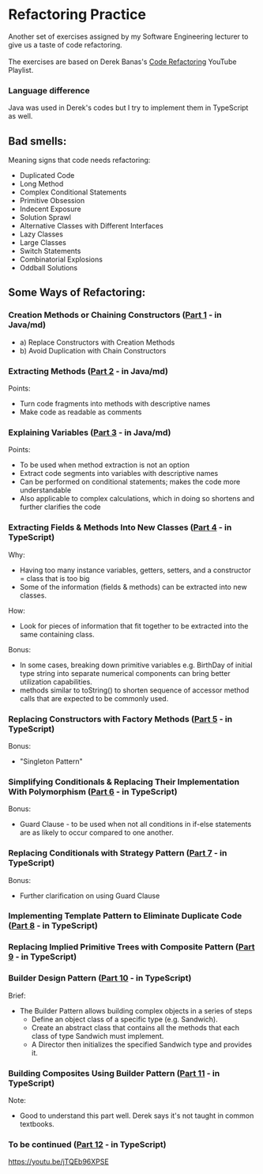 # Refactoring Practice

Another set of exercises assigned by my Software Engineering lecturer to give us a taste of code refactoring. <br>
<br>
The exercises are based on Derek Banas's [Code Refactoring](https://www.youtube.com/playlist?list=PLGLfVvz_LVvSuz6NuHAzpM52qKM6bPlCV) YouTube Playlist.

### Language difference

Java was used in Derek's codes but I try to implement them in TypeScript as well.

## Bad smells:

Meaning signs that code needs refactoring:
- Duplicated Code
- Long Method
- Complex Conditional Statements
- Primitive Obsession
- Indecent Exposure
- Solution Sprawl
- Alternative Classes with Different Interfaces
- Lazy Classes
- Large Classes
- Switch Statements
- Combinatorial Explosions
- Oddball Solutions

## Some Ways of Refactoring:

### Creation Methods or Chaining Constructors ([Part 1](https://github.com/wafibismail/refactoring-practice/blob/master/part01-creation_method_or_chain_constructors.md) - in Java/md)

- a) Replace Constructors with Creation Methods
- b) Avoid Duplication with Chain Constructors

### Extracting Methods ([Part 2](https://github.com/wafibismail/refactoring-practice/blob/master/part02-extract_methods.md) - in Java/md)

Points:
- Turn code fragments into methods with descriptive names
- Make code as readable as comments

### Explaining Variables ([Part 3](https://github.com/wafibismail/refactoring-practice/blob/master/part03-explaining_variables.md) - in Java/md)

Points:
- To be used when method extraction is not an option
- Extract code segments into variables with descriptive names
- Can be performed on conditional statements; makes the code more understandable
- Also applicable to complex calculations, which in doing so shortens and further clarifies the code

### Extracting Fields & Methods Into New Classes ([Part 4](https://github.com/wafibismail/refactoring-practice/blob/master/part04-extract_to_classes.ts) - in TypeScript)

Why:
- Having too many instance variables, getters, setters, and a constructor = class that is too big
- Some of the information (fields & methods) can be extracted into new classes. <br>

How:

- Look for pieces of information that fit together to be extracted into the same containing class. <br>

Bonus:

- In some cases, breaking down primitive variables e.g. BirthDay of initial type string into separate numerical components can bring better utilization capabilities.
- methods similar to toString() to shorten sequence of accessor method calls that are expected to be commonly used.

### Replacing Constructors with Factory Methods ([Part 5](https://github.com/wafibismail/refactoring-practice/blob/master/part05-factory_method.ts) - in TypeScript)

Bonus:
- "Singleton Pattern"

### Simplifying Conditionals & Replacing Their Implementation With Polymorphism ([Part 6](https://github.com/wafibismail/refactoring-practice/blob/master/part06-conditionals_and_polymorphism.ts) - in TypeScript)

Bonus:
- Guard Clause - to be used when not all conditions in if-else statements are as likely to occur compared to one another.

### Replacing Conditionals with Strategy Pattern ([Part 7](https://github.com/wafibismail/refactoring-practice/blob/master/part07-strategy_pattern.ts) - in TypeScript)

Bonus:
- Further clarification on using Guard Clause

### Implementing Template Pattern to Eliminate Duplicate Code ([Part 8](https://github.com/wafibismail/refactoring-practice/blob/master/part08-template_method.ts) - in TypeScript)

### Replacing Implied Primitive Trees with Composite Pattern ([Part 9](https://github.com/wafibismail/refactoring-practice/blob/master/part09-composite_pattern.ts) - in TypeScript)

### Builder Design Pattern ([Part 10](https://github.com/wafibismail/refactoring-practice/blob/master/part10-builder_pattern.ts) - in TypeScript)

Brief:
- The Builder Pattern allows building complex objects in a series of steps
  - Define an object class of a specific type (e.g. Sandwich).
  - Create an abstract class that contains all the methods that each class of type Sandwich must implement.
  - A Director then initializes the specified Sandwich type and provides it.

### Building Composites Using Builder Pattern ([Part 11](https://github.com/wafibismail/refactoring-practice/blob/master/part11-composite_from_builder_pattern.ts) - in TypeScript)

Note:
- Good to understand this part well. Derek says it's not taught in common textbooks.

### To be continued ([Part 12](https://github.com/wafibismail/refactoring-practice/blob/master/part12.ts) - in TypeScript)

https://youtu.be/jTQEb96XPSE